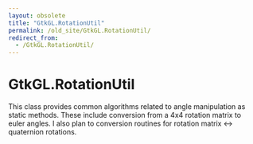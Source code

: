 ```yaml
---
layout: obsolete
title: "GtkGL.RotationUtil"
permalink: /old_site/GtkGL.RotationUtil/
redirect_from:
  - /GtkGL.RotationUtil/
---
```


GtkGL.RotationUtil
==================

This class provides common algorithms related to angle manipulation as static methods. These include conversion from a 4x4 rotation matrix to euler angles. I also plan to conversion routines for rotation matrix \<-\> quaternion rotations.

